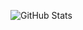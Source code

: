 ![GitHub Stats](https://github-readme-stats.vercel.app/api?username=braveesnow&repo=vampwm&theme=rose_pine&show_icons=true&border_color=f6c177)
